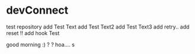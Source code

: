 # devConnect
test repository
add Test Text
add Test Text2
add Test Text3
add retry..
add reset !!
add hook Test

good morning :) ?
?
hoa....
s
